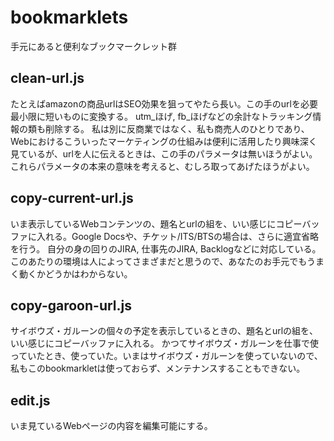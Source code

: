 # bookmarklets
手元にあると便利なブックマークレット群

## clean-url.js
たとえばamazonの商品urlはSEO効果を狙ってやたら長い。この手のurlを必要最小限に短いものに変換する。
utm_ほげ, fb_ほげなどの余計なトラッキング情報の類も削除する。
私は別に反商業ではなく、私も商売人のひとりであり、Webにおけるこういったマーケティングの仕組みは便利に活用したり興味深く見ているが、urlを人に伝えるときは、この手のパラメータは無いほうがよい。これらパラメータの本来の意味を考えると、むしろ取ってあげたほうがよい。

## copy-current-url.js
いま表示しているWebコンテンツの、題名とurlの組を、いい感じにコピーバッファに入れる。Google Docsや、チケット/ITS/BTSの場合は、さらに適宜省略を行う。
自分の身の回りのJIRA, 仕事先のJIRA, Backlogなどに対応している。このあたりの環境は人によってさまざまだと思うので、あなたのお手元でもうまく動くかどうかはわからない。

## copy-garoon-url.js
サイボウズ・ガルーンの個々の予定を表示しているときの、題名とurlの組を、いい感じにコピーバッファに入れる。
かつてサイボウズ・ガルーンを仕事で使っていたとき、使っていた。いまはサイボウズ・ガルーンを使っていないので、私もこのbookmarkletは使っておらず、メンテナンスすることもできない。

## edit.js
いま見ているWebページの内容を編集可能にする。
